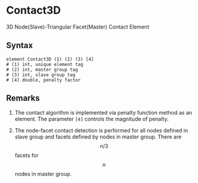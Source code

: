 # Contact3D

3D Node(Slave)-Triangular Facet(Master) Contact Element

## Syntax

```
element Contact3D (1) (2) (3) [4]
# (1) int, unique element tag
# (2) int, master group tag
# (3) int, slave group tag
# [4] double, penalty factor
```

## Remarks

1. The contact algorithm is implemented via penalty function method as an element. The parameter `[4]` controls the magnitude of penalty.

2. The node-facet contact detection is performed for all nodes defined in slave group and facets defined by nodes in master group. There are $$n/3$$ facets for $$n$$ nodes in master group.